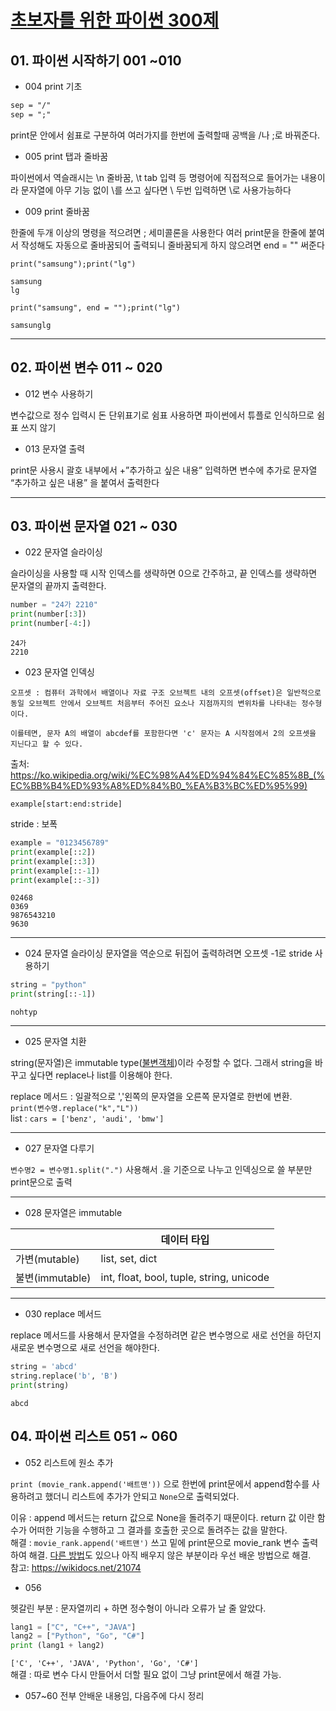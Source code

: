 # [초보자를 위한 파이썬 300제](https://wikidocs.net/book/922)

## 01. 파이썬 시작하기 001 ~010

- 004 print 기초

```p
sep = "/"
sep = ";"
```

print문 안에서 쉼표로 구분하여 여러가지를 한번에 출력할때 공백을 /나 ;로 바꿔준다.

- 005 print 탭과 줄바꿈

파이썬에서 역슬래시는 \n 줄바꿈, \t tab 입력 등 명령어에 직접적으로 들어가는 내용이라 문자열에 아무 기능 없이 \를 쓰고 싶다면 \\ 두번 입력하면 \로 사용가능하다

- 009 print 줄바꿈

한줄에 두개 이상의 명령을 적으려면 ; 세미콜론을 사용한다
여러 print문을 한줄에 붙여서 작성해도 자동으로 줄바꿈되어 출력되니 줄바꿈되게 하지 않으려면 end = "" 써준다

```
print("samsung");print("lg")
```

```
samsung
lg
```

```
print("samsung", end = "");print("lg")
```

`samsunglg`

---

## 02. 파이썬 변수 011 ~ 020

- 012 변수 사용하기

변수값으로 정수 입력시 돈 단위표기로 쉼표 사용하면 파이썬에서 튜플로 인식하므로 쉼표 쓰지 않기

- 013 문자열 출력

print문 사용시 괄호 내부에서 +”추가하고 싶은 내용” 입력하면 변수에 추가로 문자열 “추가하고 싶은 내용” 을 붙여서 출력한다

---

## 03. 파이썬 문자열 021 ~ 030

- 022 문자열 슬라이싱

슬라이싱을 사용할 때 시작 인덱스를 생략하면 0으로 간주하고, 끝 인덱스를 생략하면 문자열의 끝까지 출력한다.

```python
number = "24가 2210"
print(number[:3])
print(number[-4:])
```

```
24가
2210
```

- 023 문자열 인덱싱

```
오프셋 : 컴퓨터 과학에서 배열이나 자료 구조 오브젝트 내의 오프셋(offset)은 일반적으로 동일 오브젝트 안에서 오브젝트 처음부터 주어진 요소나 지점까지의 변위차를 나타내는 정수형이다.

이를테면, 문자 A의 배열이 abcdef를 포함한다면 'c' 문자는 A 시작점에서 2의 오프셋을 지닌다고 할 수 있다.
```

출처: https://ko.wikipedia.org/wiki/%EC%98%A4%ED%94%84%EC%85%8B_(%EC%BB%B4%ED%93%A8%ED%84%B0_%EA%B3%BC%ED%95%99)

`example[start:end:stride]`

stride : 보폭

```python
example = "0123456789"
print(example[::2])
print(example[::3])
print(example[::-1])
print(example[::-3])
```

```
02468
0369
9876543210
9630
```

---

- 024 문자열 슬라이싱
  문자열을 역순으로 뒤집어 출력하려면 오프셋 -1로 stride 사용하기

```py
string = "python"
print(string[::-1])
```

`nohtyp`

---

- 025 문자열 치환

string(문자열)은 immutable type([불변객체](https://ko.wikipedia.org/wiki/%EB%B6%88%EB%B3%80%EA%B0%9D%EC%B2%B4))이라 수정할 수 없다.
그래서 string을 바꾸고 싶다면 replace나 list를 이용해야 한다.

replace 메서드 : 일괄적으로 ','왼쪽의 문자열을 오른쪽 문자열로 한번에 변환. `print(변수명.replace("k","L"))`  
list : `cars = ['benz', 'audi', 'bmw']`

---

- 027 문자열 다루기

`변수명2 = 변수명1.split(".")` 사용해서 .을 기준으로 나누고 인덱싱으로 쓸 부분만 print문으로 출력

---

- 028 문자열은 immutable

|                 | 데이터 타입                              |
| --------------- | ---------------------------------------- |
| 가변(mutable)   | list, set, dict                          |
| 불변(immutable) | int, float, bool, tuple, string, unicode |

---

- 030 replace 메서드

replace 메서드를 사용해서 문자열을 수정하려면 같은 변수명으로 새로 선언을 하던지 새로운 변수명으로 새로 선언을 해야한다.

```python
string = 'abcd'
string.replace('b', 'B')
print(string)
```

`abcd`

## 04. 파이썬 리스트 051 ~ 060

- 052 리스트에 원소 추가

`print (movie_rank.append('배트맨'))` 으로 한번에 print문에서 append함수를 사용하려고 했더니 리스트에 추가가 안되고 `None`으로 출력되었다.

이유 : append 메서드는 return 값으로 None을 돌려주기 때문이다.
return 값 이란 함수가 어떠한 기능을 수행하고 그 결과를 호출한 곳으로 돌려주는 값을 말한다.  
해결 : `movie_rank.append('배트맨')` 쓰고 밑에 print문으로 movie_rank 변수 출력하여 해결. [다른 방법](https://whatisthenext.tistory.com/99)도 있으나 아직 배우지 않은 부분이라 우선 배운 방법으로 해결.  
참고: https://wikidocs.net/21074

- 056

헷갈린 부분 : 문자열끼리 + 하면 정수형이 아니라 오류가 날 줄 알았다.

```python
lang1 = ["C", "C++", "JAVA"]
lang2 = ["Python", "Go", "C#"]
print (lang1 + lang2)
```

`['C', 'C++', 'JAVA', 'Python', 'Go', 'C#']`  
해결 : 따로 변수 다시 만들어서 더할 필요 없이 그냥 print문에서 해결 가능.

- 057~60 전부 안배운 내용임, 다음주에 다시 정리
